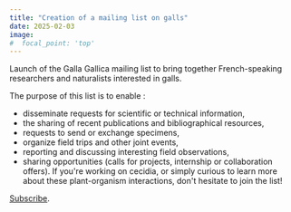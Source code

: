 ```yaml
---
title: "Creation of a mailing list on galls"
date: 2025-02-03
image:
#  focal_point: 'top'
---
```


Launch of the Galla Gallica mailing list to bring together French-speaking researchers and naturalists interested in galls.

<!--more-->

The purpose of this list is to enable :
- disseminate requests for scientific or technical information,
- the sharing of recent publications and bibliographical resources,
- requests to send or exchange specimens,
- organize field trips and other joint events,
- reporting and discussing interesting field observations,
- sharing opportunities (calls for projects, internship or collaboration offers).
If you're working on cecidia, or simply curious to learn more about these plant-organism interactions, don't hesitate to join the list!

[Subscribe](https://listes.mnhn.fr/wws/subscribe/gallagallica?previous_action=info).